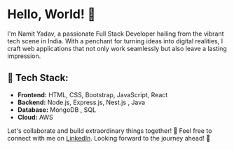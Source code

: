 # Hello, World! 👋

I'm Namit Yadav, a passionate Full Stack Developer hailing from the vibrant tech scene in India. With a penchant for turning ideas into digital realities, I craft web applications that not only work seamlessly but also leave a lasting impression.

## 🚀 Tech Stack:
- **Frontend:** HTML, CSS, Bootstrap, JavaScript, React
- **Backend:** Node.js, Express.js, Nest.js , Java
- **Database:** MongoDB , SQL
- **Cloud:** AWS 

Let's collaborate and build extraordinary things together! 🚀 Feel free to connect with me on [LinkedIn](https://www.linkedin.com/in/namitydv14/). Looking forward to the journey ahead! 🤝

